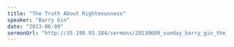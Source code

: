 ```yaml
---
title: "The Truth About Righteousness"
speaker: "Barry Gin"
date: "2013-06-09"
sermonUrl: "http://35.190.93.184/sermons/20130609_sunday_barry_gin_the_truth_about_righteousness.mp3"
---
```

